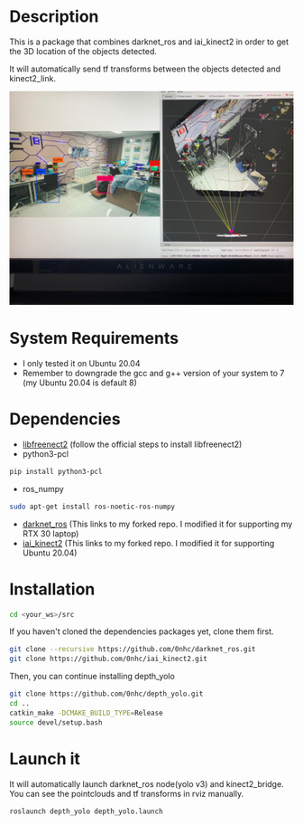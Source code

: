 # Description
This is a package that combines darknet_ros and iai_kinect2 in order to get the 3D location of the objects detected.

It will automatically send tf transforms between the objects detected and kinect2_link.

![b](imgs/b.jpeg)

# System Requirements
* I only tested it on Ubuntu 20.04
* Remember to downgrade the gcc and g++ version of your system to 7 (my Ubuntu 20.04 is default 8)

# Dependencies
* [libfreenect2](https://github.com/OpenKinect/libfreenect2.git) (follow the official steps to install libfreenect2)
* python3-pcl
```sh
pip install python3-pcl
```

* ros_numpy
```sh
sudo apt-get install ros-noetic-ros-numpy
```

* [darknet_ros](https://github.com/0nhc/darknet_ros) (This links to my forked repo. I modified it for supporting my RTX 30 laptop)
* [iai_kinect2](https://github.com/0nhc/iai_kinect2) (This links to my forked repo. I modified it for supporting Ubuntu 20.04)

# Installation
```sh
cd <your_ws>/src
```

If you haven't cloned the dependencies packages yet, clone them first.
```sh
git clone --recursive https://github.com/0nhc/darknet_ros.git
git clone https://github.com/0nhc/iai_kinect2.git
```

Then, you can continue installing depth_yolo
```sh
git clone https://github.com/0nhc/depth_yolo.git
cd ..
catkin_make -DCMAKE_BUILD_TYPE=Release
source devel/setup.bash
```

# Launch it
It will automatically launch darknet_ros node(yolo v3) and kinect2_bridge.
You can see the pointclouds and tf transforms in rviz manually.
```sh
roslaunch depth_yolo depth_yolo.launch
```
